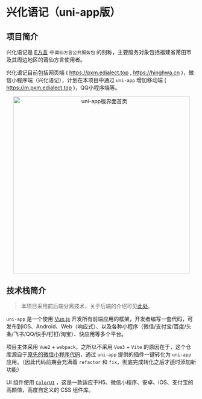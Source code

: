 # 兴化语记（uni-app版）

## 项目简介

兴化语记是 [E方言](https://edialect.top) 中`莆仙方言公共服务包` 的别称，主要服务对象包括福建省莆田市及其周边地区的莆仙方言使用者。

兴化语记目前包括网页端 ( https://pxm.edialect.top , https://hinghwa.cn )，微信小程序端（兴化语记），计划在本项目中通过 `uni-app` 增加移动端 ( https://m.pxm.edialect.top )，QQ小程序端等。

<p align="center" style="image-rendering: pixelated;">
  <img width="468.5" alt="uni-app版界面首页" src="images/image-20220701012922288.png" />
</p>


## 技术栈简介

> 本项目采用前后端分离技术，关于后端的介绍可见[此处](https://github.com/e-dialect/hinghwa-dict-backend)。

`uni-app` 是一个使用 [Vue.js](https://vuejs.org/) 开发所有前端应用的框架，开发者编写一套代码，可发布到iOS、Android、Web（响应式）、以及各种小程序（微信/支付宝/百度/头条/飞书/QQ/快手/钉钉/淘宝）、快应用等多个平台。

项目主体采用 `Vue2` + `webpack`，之所以不采用 `Vue3` + `Vite` 的原因在于，这个仓库源自于[原先的微信小程序代码](https://github.com/e-dialect/hinghwa-dict-mp-weixin)，通过 `uni-app` 提供的插件一键转化为 `uni-app` 应用。（因此代码前期会充满着 `refactor` 和 `fix`，彻底完成转化之后才适时添加新功能）

UI 组件使用  [`ColorUI`](https://github.com/weilanwl/ColorUI/) ，这是一款适应于H5、微信小程序、安卓、iOS、支付宝的高颜值，高度自定义的 CSS 组件库。
